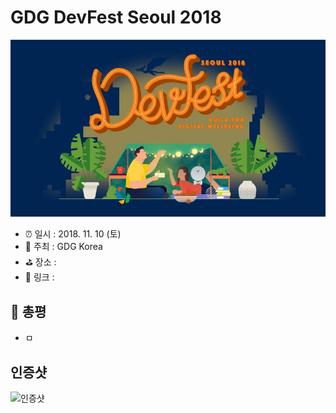 # GDG DevFest Seoul 2018

![GDG DevFest Seoul 2018](image.jpg)

- ⏰ 일시 : 2018. 11. 10 (토)
- 💁 주최 : GDG Korea
- ⛳ 장소 : 
- 🔗 링크 : 

## 👏 총평 

- ㅁ

## 인증샷

![인증샷](self.png)
